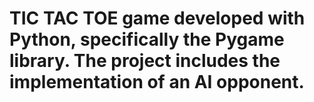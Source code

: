 # TIC TAC TOE game developed with Python, specifically the Pygame library. The project includes the implementation of an AI opponent.
